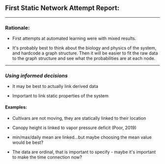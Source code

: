 ## First Static Network Attempt Report:

---

### Rationale:

* First attempts at automated learning were with mixed results.

* It's probably best to think about the biology and physics of the system, and hardcode a graph structure. Then it will be easier to fit the raw data to the graph structure and see what the probabilities are at each node.

---

### *Using informed decisions*

* It may be best to actually link derived data

* Important to link static properties of the system 

#### Examples: 

* Cultivars are not moving, they are statically linked to their location

* Canopy height is linked to vapor pressure deficit (Poor, 2019)

* min/max/daily mean are linked...but maybe choosing the mean value would be best?

* The data are ordinal, that is important to specify - maybe it's important to make the time connection now?